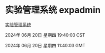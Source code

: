 # 实验管理系统 expadmin
[实验管理系统](http://219.139.196.74:56808/expadmin-782313d2-e1b1-4ea7-932e-3a55e6a1a4d0/)

2024年 06月 20日 星期四 19:40:03 CST

2024年 06月 20日 星期四 11:40:03 GMT
